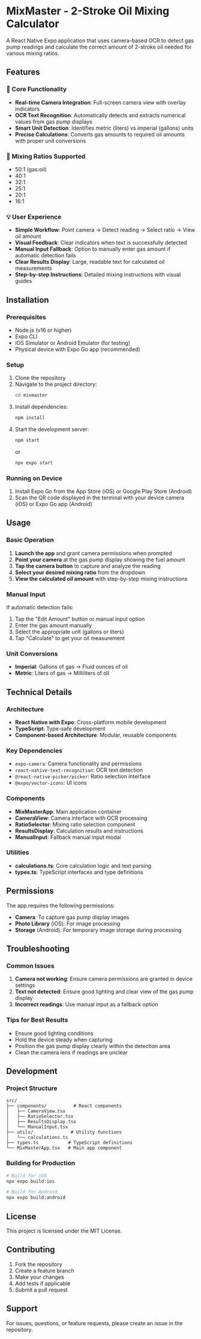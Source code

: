 # MixMaster - 2-Stroke Oil Mixing Calculator

A React Native Expo application that uses camera-based OCR to detect gas pump readings and calculate the correct amount of 2-stroke oil needed for various mixing ratios.

## Features

### 🎯 Core Functionality
- **Real-time Camera Integration**: Full-screen camera view with overlay indicators
- **OCR Text Recognition**: Automatically detects and extracts numerical values from gas pump displays
- **Smart Unit Detection**: Identifies metric (liters) vs imperial (gallons) units
- **Precise Calculations**: Converts gas amounts to required oil amounts with proper unit conversions

### 🔧 Mixing Ratios Supported
- 50:1 (gas:oil)
- 40:1
- 32:1
- 25:1
- 20:1
- 16:1

### 💡 User Experience
- **Simple Workflow**: Point camera → Detect reading → Select ratio → View oil amount
- **Visual Feedback**: Clear indicators when text is successfully detected
- **Manual Input Fallback**: Option to manually enter gas amount if automatic detection fails
- **Clear Results Display**: Large, readable text for calculated oil measurements
- **Step-by-step Instructions**: Detailed mixing instructions with visual guides

## Installation

### Prerequisites
- Node.js (v16 or higher)
- Expo CLI
- iOS Simulator or Android Emulator (for testing)
- Physical device with Expo Go app (recommended)

### Setup
1. Clone the repository
2. Navigate to the project directory:
   ```bash
   cd mixmaster
   ```
3. Install dependencies:
   ```bash
   npm install
   ```
4. Start the development server:
   ```bash
   npm start
   ```
   or
   ```bash
   npx expo start
   ```

### Running on Device
1. Install Expo Go from the App Store (iOS) or Google Play Store (Android)
2. Scan the QR code displayed in the terminal with your device camera (iOS) or Expo Go app (Android)

## Usage

### Basic Operation
1. **Launch the app** and grant camera permissions when prompted
2. **Point your camera** at the gas pump display showing the fuel amount
3. **Tap the camera button** to capture and analyze the reading
4. **Select your desired mixing ratio** from the dropdown
5. **View the calculated oil amount** with step-by-step mixing instructions

### Manual Input
If automatic detection fails:
1. Tap the "Edit Amount" button or manual input option
2. Enter the gas amount manually
3. Select the appropriate unit (gallons or liters)
4. Tap "Calculate" to get your oil measurement

### Unit Conversions
- **Imperial**: Gallons of gas → Fluid ounces of oil
- **Metric**: Liters of gas → Milliliters of oil

## Technical Details

### Architecture
- **React Native with Expo**: Cross-platform mobile development
- **TypeScript**: Type-safe development
- **Component-based Architecture**: Modular, reusable components

### Key Dependencies
- `expo-camera`: Camera functionality and permissions
- `react-native-text-recognition`: OCR text detection
- `@react-native-picker/picker`: Ratio selection interface
- `@expo/vector-icons`: UI icons

### Components
- **MixMasterApp**: Main application container
- **CameraView**: Camera interface with OCR processing
- **RatioSelector**: Mixing ratio selection component
- **ResultsDisplay**: Calculation results and instructions
- **ManualInput**: Fallback manual input modal

### Utilities
- **calculations.ts**: Core calculation logic and text parsing
- **types.ts**: TypeScript interfaces and type definitions

## Permissions

The app requires the following permissions:
- **Camera**: To capture gas pump display images
- **Photo Library** (iOS): For image processing
- **Storage** (Android): For temporary image storage during processing

## Troubleshooting

### Common Issues
1. **Camera not working**: Ensure camera permissions are granted in device settings
2. **Text not detected**: Ensure good lighting and clear view of the gas pump display
3. **Incorrect readings**: Use manual input as a fallback option

### Tips for Best Results
- Ensure good lighting conditions
- Hold the device steady when capturing
- Position the gas pump display clearly within the detection area
- Clean the camera lens if readings are unclear

## Development

### Project Structure
```
src/
├── components/          # React components
│   ├── CameraView.tsx
│   ├── RatioSelector.tsx
│   ├── ResultsDisplay.tsx
│   └── ManualInput.tsx
├── utils/              # Utility functions
│   └── calculations.ts
├── types.ts           # TypeScript definitions
└── MixMasterApp.tsx   # Main app component
```

### Building for Production
```bash
# Build for iOS
npx expo build:ios

# Build for Android
npx expo build:android
```

## License

This project is licensed under the MIT License.

## Contributing

1. Fork the repository
2. Create a feature branch
3. Make your changes
4. Add tests if applicable
5. Submit a pull request

## Support

For issues, questions, or feature requests, please create an issue in the repository.

